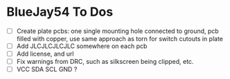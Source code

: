 # BlueJay54 To Dos

- [ ] Create plate pcbs: one single mounting hole connected to ground, pcb filled with copper, use same approach as torn for switch cutouts in plate
- [ ] Add JLCJLCJLCJLC somewhere on each pcb
- [ ] Add license, and url
- [ ] Fix warnings from DRC, such as silkscreen being clipped, etc.
- [ ] VCC SDA SCL GND ?